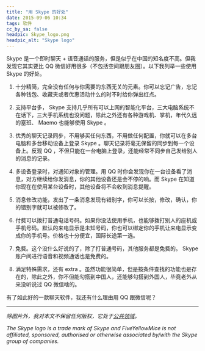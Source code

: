 ```yaml
---
title: "用 Skype 的好处"
date: 2015-09-06 10:34
tags: 软件
cc_by_sa: false
headpic: Skype_logo.png
headpic_alt: "Skype logo"
---
```


Skype 是一个即时聊天 + 语音通话的服务，但是似乎在中国的知名度不高。但我发现它其实要比 QQ 微信好用很多（不包括空间跟朋友圈）。以下我列举一些使用 Skype 的好处。

<!--more-->

1. 十分精简，完全没有任何与你需要的东西无关的元素。你可以忘记广告，忘记各种钱包、收藏夹或者优惠活动什么的时不时给你弹出红点。

2. 支持平台多， Skype 支持几乎所有可以上网的智能化平台，三大电脑系统不在话下，三大手机系统也没问题，除此之外还有各种游戏机、掌机，年代久远的塞班、 Maemo 也能够使用 Skype 。

3. 优秀的聊天记录同步，不用够买任何东西，不用做任何配置，你就可以在多台电脑和多台移动设备上登录 Skype 。聊天记录将毫无保留的同步到每一个设备上。反观 QQ ，不但只能在一台电脑上登录，还能经常不同步自己发给别人的消息的记录。

4. 多设备登录时，对通知对象的管理。用 QQ 时你会发现你在一台设备看了消息，对方继续给你发消息，你的其他设备还是会不停的响。而 Skype 在知道你现在在使用某台设备时，其他设备将不会收到消息提醒。

5. 消息修改功能，发出了一条消息发现有错别字，你可以长按，修改，确认，你的错别字就可以被修改了。

6. 付费可以拨打普通电话号码。如果你没法使用手机，也能够拨打别人的座机或手机号码。默认的来电显示是未知号码，你也可以绑定你的手机让来电显示变成你的手机号。价格也十分便宜，国际长途第一选。

7. 免费。这个没什么好说的了，除了打普通号码，其他服务都是免费的。 Skype 账户间进行语音和视频通话也是免费的。

8. 满足特殊需求，还有 extra 。虽然功能很简单，但是按条件查找的功能也是存在的，除此之外，你不但能勾搭到中国人，还能够勾搭到外国人，毕竟老外从来没听说过 QQ 微信啥的。

有了如此好的一款聊天软件，我还有什么理由用 QQ 跟微信呢？

---------------

*除图片外，我对本文不保留任何版权，它处于[公共领域](https://creativecommons.org/licenses/publicdomain/)。*

*The Skype logo is a trade mark of Skype and FiveYellowMice is not affiliated, sponsored, authorised or otherwise associated by/with the Skype group of companies.*
